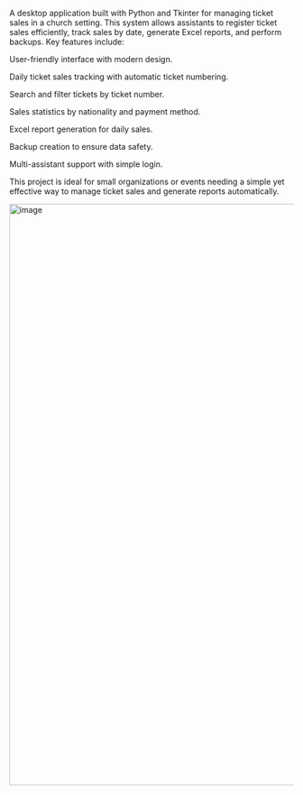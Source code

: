 A desktop application built with Python and Tkinter for managing ticket sales in a church setting. This system allows assistants to register ticket sales efficiently, track sales by date, generate Excel reports, and perform backups. Key features include:

User-friendly interface with modern design.

Daily ticket sales tracking with automatic ticket numbering.

Search and filter tickets by ticket number.

Sales statistics by nationality and payment method.

Excel report generation for daily sales.

Backup creation to ensure data safety.

Multi-assistant support with simple login.

This project is ideal for small organizations or events needing a simple yet effective way to manage ticket sales and generate reports automatically.

<img width="1919" height="1031" alt="image" src="https://github.com/user-attachments/assets/37e5a421-3f1d-4e48-b3d8-9173931d9230" />
